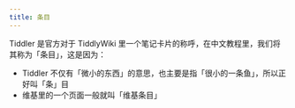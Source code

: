 ```yaml
---
title: 条目
---
```


Tiddler 是官方对于 TiddlyWiki 里一个笔记卡片的称呼，在中文教程里，我们将其称为「条目」，这是因为：

* Tiddler 不仅有「微小的东西」的意思，也主要是指「很小的一条鱼」，所以正好叫「条」目
* 维基里的一个页面一般就叫「维基条目」